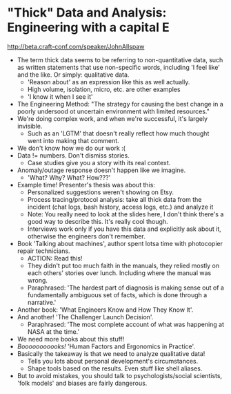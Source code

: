 # "Thick" Data and Analysis: Engineering with a capital E

http://beta.craft-conf.com/speaker/JohnAllspaw

- The term thick data seems to be referring to non-quantitative data, such as
  written statements that use non-specific words, including 'I feel like' and
  the like. Or simply: qualitative data.
  - 'Reason about' as an expression like this as well actually.
  - High volume, isolation, micro, etc. are other examples
  - 'I know it when I see it'
- The Engineering Method: "The strategy for causing the best change in a
  poorly undersood ot uncertain environment with limited resources."
- We're doing complex work, and when we're successful, it's largely invisible.
  - Such as an 'LGTM' that doesn't really reflect how much thought went into
    making that comment.
- We don't know how we do our work :(
- Data != numbers. Don't dismiss stories.
  - Case studies give you a story with its real context.
- Anomaly/outage response doesn't happen like we imagine.
  - 'What? Why? What? How???'
- Example time! Presenter's thesis was about this:
  - Personalized suggestions weren't showing on Etsy.
  - Process tracing/protocol analysis: take all thick data from the incident
    (chat logs, bash history, access logs, etc.) and analyze it
  - Note: You really need to look at the slides here, I don't think there's
    a good way to describe this. It's really cool though.
  - Interviews work only if you have this data and explicitly ask about it,
    otherwise the engineers don't remember.
- Book 'Talking about machines', author spent lotsa time with photocopier
  repair technicians.
  - ACTION: Read this!
  - They didn't put too much faith in the manuals, they relied mostly on each
    others' stories over lunch. Including where the manual was wrong.
  - Paraphrased: 'The hardest part of diagnosis is making sense out of a
    fundamentally ambiguous set of facts, which is done through a narrative.'
- Another book: 'What Engineers Know and How They Know It'.
- And another! 'The Challenger Launch Decision'.
  - Paraphrased: 'The most complete account of what was happening at NASA at
    the time.'
- We need more books about this stuff!
- *Booooooooooks!* 'Human Factors and Ergonomics in Practice'.
- Basically the takeaway is that we need to analyze qualitative data!
  - Tells you lots about personal development's circumstances.
  - Shape tools based on the results. Even stuff like shell aliases.
- But to avoid mistakes, you should talk to psychologists/social scientists,
  'folk models' and biases are fairly dangerous.

